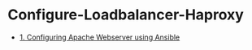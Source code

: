 # Configure-Loadbalancer-Haproxy

* [1. Configuring Apache Webserver using Ansible](https://drive.google.com/drive/folders/1SURkdfPBtNzKyprqmzaGrwNk9-PsY069?usp=sharing)
